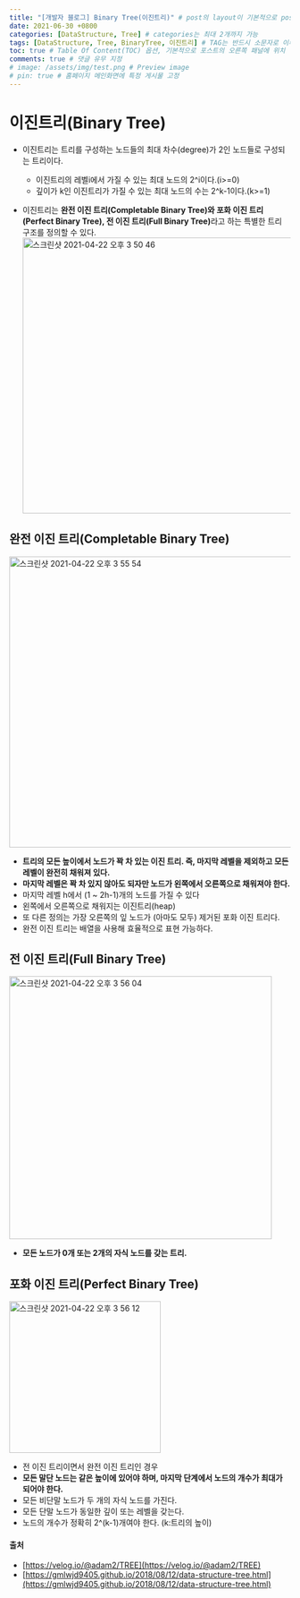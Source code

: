 ```yaml
---
title: "[개발자 블로그] Binary Tree(이진트리)" # post의 layout이 기본적으로 post로 설정되어있어서 Front Matter에 따로 layout변수를 만들어 주지 않아도 됨
date: 2021-06-30 +0800
categories: [DataStructure, Tree] # categories는 최대 2개까지 가능
tags: [DataStructure, Tree, BinaryTree, 이진트리] # TAG는 반드시 소문자로 이루어져야함, 0~무한개까지 지정 가능
toc: true # Table Of Content(TOC) 옵션, 기본적으로 포스트의 오른쪽 패널에 위치
comments: true # 댓글 유무 지정
# image: /assets/img/test.png # Preview image
# pin: true # 홈페이지 메인화면에 특정 게시물 고정
---
```


# 이진트리(Binary Tree)
- 이진트리는 트리를 구성하는 노드들의 최대 차수(degree)가 2인 노드들로 구성되는 트리이다.
    - 이진트리의 레벨i에서 가질 수 있는 최대 노드의 2^i이다.(i>=0)
    - 깊이가 k인 이진트리가 가질 수 있는 최대 노드의 수는 2^k-1이다.(k>=1)

- 이진트리는 <b>완전 이진 트리(Completable Binary Tree)와 포화 이진 트리(Perfect Binary Tree), 전 이진 트리(Full Binary Tree)</b>라고 하는 특별한 트리 구조를 정의할 수 있다.<br>
<img width="493" alt="스크린샷 2021-04-22 오후 3 50 46" src="https://user-images.githubusercontent.com/44339530/115668804-82c5a900-a382-11eb-9b47-1ed7a8901b74.png"><br>

## 완전 이진 트리(Completable Binary Tree)
<img width="520" alt="스크린샷 2021-04-22 오후 3 55 54" src="https://user-images.githubusercontent.com/44339530/115669440-39298e00-a383-11eb-81ba-f0931297788c.png"><br>

- <b>트리의 모든 높이에서 노드가 꽉 차 있는 이진 트리. 즉, 마지막 레벨을 제외하고 모든 레벨이 완전히 채워져 있다.</b>
- <b>마지막 레벨은 꽉 차 있지 않아도 되자만 노드가 왼쪽에서 오른쪽으로 채워져야 한다.</b>
- 마지막 레벨 h에서 (1 ~ 2h-1)개의 노드를 가질 수 있다
- 왼쪽에서 오른쪽으로 채워지는 이진트리(heap)
- 또 다른 정의는 가장 오른쪽의 잎 노드가 (아마도 모두) 제거된 포화 이진 트리다.
- 완전 이진 트리는 배열을 사용해 효율적으로 표현 가능하다.

## 전 이진 트리(Full Binary Tree)
<img width="470" alt="스크린샷 2021-04-22 오후 3 56 04" src="https://user-images.githubusercontent.com/44339530/115669462-3fb80580-a383-11eb-9184-dc24782aaa55.png"><br>

- <b>모든 노드가 0개 또는 2개의 자식 노드를 갖는 트리.</b>

## 포화 이진 트리(Perfect Binary Tree)
<img width="271" alt="스크린샷 2021-04-22 오후 3 56 12" src="https://user-images.githubusercontent.com/44339530/115669480-43e42300-a383-11eb-9403-84dab5ad1310.png"><br>

- 전 이진 트리이면서 완전 이진 트리인 경우
- <b>모든 말단 노드는 같은 높이에 있어야 하며, 마지막 단계에서 노드의 개수가 최대가 되어야 한다.</b>
- 모든 비단말 노드가 두 개의 자식 노드를 가진다.
- 모든 단말 노드가 동일한 깊이 또는 레벨을 갖는다.
- 노드의 개수가 정확히 2^(k-1)개여야 한다. (k:트리의 높이)

#### 출처
- [https://velog.io/@adam2/TREE](https://velog.io/@adam2/TREE)
- [https://gmlwjd9405.github.io/2018/08/12/data-structure-tree.html](https://gmlwjd9405.github.io/2018/08/12/data-structure-tree.html)